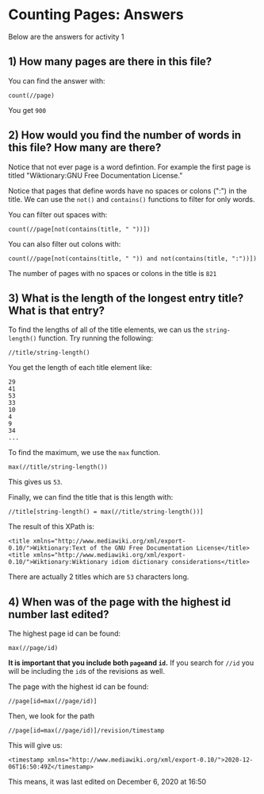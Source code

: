 # Counting Pages: Answers 

Below are the answers for activity 1

## 1) How many pages are there in this file?

You can find the answer with:
```
count(//page)
```

You get `900`

## 2) How would you find the number of words in this file? How many are there?


Notice that not ever page is a word defintion. For example the first page is titled "Wiktionary:GNU Free Documentation License."

Notice that pages that define words have no spaces or colons (":") in the title. We can use the `not()` and `contains()` functions to filter for only words. 

You can filter out spaces with:
```
count(//page[not(contains(title, " "))])
```

You can also filter out colons with:

```
count(//page[not(contains(title, " ")) and not(contains(title, ":"))])
```

The number of pages with no spaces or colons in the title is `821`


## 3) What is the length of the longest entry title? What is that entry?

To find the lengths of all of the title elements, we can us the `string-length()` function. Try running the following:

```
//title/string-length()
```
You get the length of each title element like:
```
29
41
53
33
10
4
9
34
...
```

To find the maximum, we use the `max` function. 

```
max(//title/string-length())
```

This gives us `53`. 

Finally, we can find the title that is this length with:
```
//title[string-length() = max(//title/string-length())]
```

The result of this XPath is: 
```
<title xmlns="http://www.mediawiki.org/xml/export-0.10/">Wiktionary:Text of the GNU Free Documentation License</title>
<title xmlns="http://www.mediawiki.org/xml/export-0.10/">Wiktionary:Wiktionary idiom dictionary considerations</title>
```

There are actually 2 titles which are `53` characters long. 

## 4) When was of the page with the highest id number last edited?


The highest page id can be found: 
```
max(//page/id)
```

**It is important that you include both `page`and `id`.** If you search for `//id` you will be including the `id`s of the revisions as well. 



The page with the highest id can be found: 
```
//page[id=max(//page/id)]
```

Then, we look for the path 
```
//page[id=max(//page/id)]/revision/timestamp
```

This will give us: 
```
<timestamp xmlns="http://www.mediawiki.org/xml/export-0.10/">2020-12-06T16:50:49Z</timestamp>
```

This means, it was last edited on December 6, 2020 at 16:50


